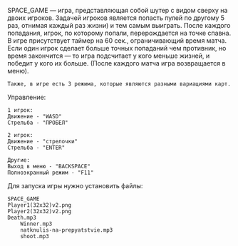SPACE_GAME — игра, представляющая собой шутер с видом сверху на двоих игроков. Задачей игроков является попасть пулей по другому 5 раз, отнимая каждый раз жизни)
	и тем самым выиграть. После каждого попадания, игрок, по которому попали, перерождается на точке спавна. В игре присутствует таймер на 60 сек.,
	ограничивающий время матча.
	Если один игрок сделает больше точных попаданий чем противник, но время закончится — то игра подсчитает у кого меньше жизней, и победит у кого их больше.
	(После каждого матча игра возвращается в меню).

	Также, в игре есть 3 режима, которые являются разными вариациями карт.


Управление:

	1 игрок:
	Движение - "WASD"
	Стрельба - "ПРОБЕЛ"
	
	2 игрок:
	Движение - "стрелочки"
	Стрельба - "ENTER"
	
	Другие:
	Выход в меню - "BACKSPACE"
	Полноэкранный режим - "F11"
 
Для запуска игры нужно установить файлы:

	SPACE_GAME
 	Player1(32x32)v2.png
  	Player2(32x32)v2.png
   	Death.mp3
    	Winner.mp3
     	natknulis-na-prepyatstvie.mp3
      	shoot.mp3
 	
